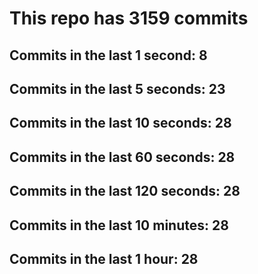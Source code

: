 # This repo has 3159 commits

## Commits in the last 1 second: 8
## Commits in the last 5 seconds: 23
## Commits in the last 10 seconds: 28
## Commits in the last 60 seconds: 28
## Commits in the last 120 seconds: 28
## Commits in the last 10 minutes: 28
## Commits in the last 1 hour: 28
